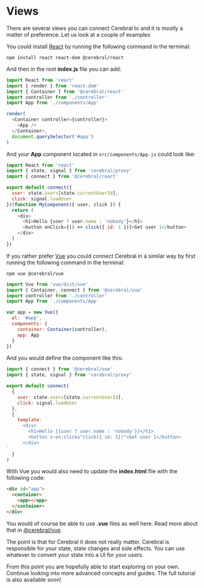 # Views

There are several views you can connect Cerebral to and it is mostly a matter of preference. Let us look at a couple of examples

You could install [React](https://reactjs.org/) by running the following command in the terminal:

`npm install react react-dom @cerebral/react`

And then in the root **index.js** file you can add:

```js
import React from 'react'
import { render } from 'react-dom'
import { Container } from '@cerebral/react'
import controller from './controller'
import App from './components/App'

render(
  <Container controller={controller}>
    <App />
  </Container>,
  document.querySelector('#app')
)
```

And your **App** component located in `src/components/App.js` could look like:

```js
import React from 'react'
import { state, signal } from 'cerebral/proxy'
import { connect } from '@cerebral/react'

export default connect({
  user: state.users[state.currentUserId],
  click: signal.loadUser
})(function MyComponent({ user, click }) {
  return (
    <div>
      <h1>Hello {user ? user.name : 'nobody'}</h1>
      <button onClick={() => click({ id: 1 })}>Get user 1</button>
    </div>
  )
})
```

If you rather prefer [Vue](https://vuejs.org/) you could connect Cerebral in a similar way by first running the following command in the terminal:

`npm vue @cerebral/vue`

```js
import Vue from 'vue/dist/vue'
import { Container, connect } from '@cerebral/vue'
import controller from './controller'
import App from './components/App'

var app = new Vue({
  el: '#app',
  components: {
    container: Container(controller),
    app: App
  }
})
```

And you would define the component like this:

```js
import { connect } from '@cerebral/vue'
import { state, signal } from 'cerebral/proxy'

export default connect(
  {
    user: state.users[state.currentUserId],
    click: signal.loadUser
  },
  {
    template: `
      <div>
        <h1>Hello {{user ? user.name : 'nobody'}}</h1>
        <button v-on:click="click({ id: 1})">Get user 1</button>
      </div>
`
  }
)
```

With Vue you would also need to update the **index.html** file with the following code:

```html
<div id="app">
  <container>
    <app></app>
  </container>
</div>
```

You would of course be able to use **.vue** files as well here. Read more about that in [@cerebral/vue](/views/vue).

The point is that for Cerebral it does not really matter. Cerebral is responsible for your state, state changes and side effects. You can use whatever to convert your state into a UI for your users.

From this point you are hopefully able to start exploring on your own. Continue looking into more advanced concepts and guides. The full tutorial is also available soon!

